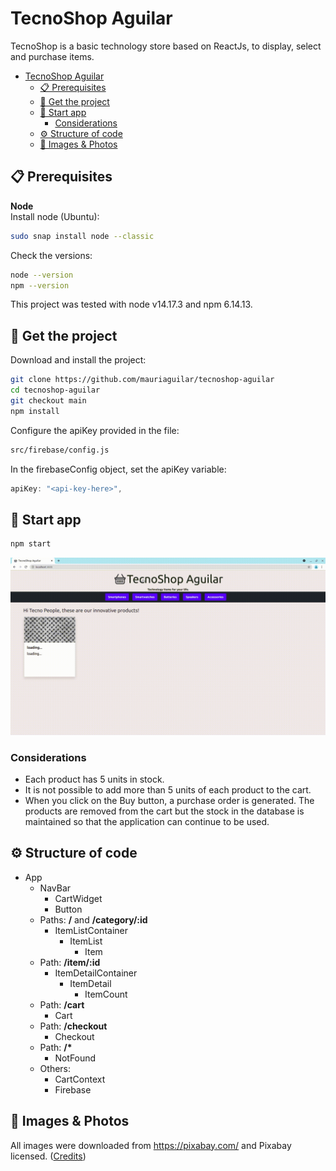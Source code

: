 # TecnoShop Aguilar

TecnoShop is a basic technology store based on ReactJs, to display, select and purchase items.

- [TecnoShop Aguilar](#tecnoshop-aguilar)
  - [📋 Prerequisites](#-prerequisites)
  - [🚀 Get the project](#-get-the-project)
  - [🔧 Start app](#-start-app)
    - [Considerations](#considerations)
  - [⚙️ Structure of code](#️-structure-of-code)
  - [🌆 Images & Photos](#-images--photos)

## 📋 Prerequisites

**Node**  
Install node (Ubuntu):
```bash
sudo snap install node --classic
```
Check the versions:
```bash
node --version
npm --version
```
This project was tested with node v14.17.3 and npm 6.14.13.

## 🚀 Get the project
Download and install the project:
```bash
git clone https://github.com/mauriaguilar/tecnoshop-aguilar
cd tecnoshop-aguilar
git checkout main
npm install
```
Configure the apiKey provided in the file:
```bash
src/firebase/config.js
```
In the firebaseConfig object, set the apiKey variable:
```javascript
apiKey: "<api-key-here>",
```
## 🔧 Start app

```bash
npm start
```
![use_example.gif](use_example.gif)

### Considerations
* Each product has 5 units in stock.
* It is not possible to add more than 5 units of each product to the cart.
* When you click on the Buy button, a purchase order is generated. The products are removed from the cart but the stock in the database is maintained so that the application can continue to be used.
## ⚙️ Structure of code

* App
  * NavBar
    * CartWidget
    * Button
  * Paths: **/** and **/category/:id**
    * ItemListContainer
      * ItemList
        * Item
  * Path: **/item/:id**
    * ItemDetailContainer
      * ItemDetail
        * ItemCount
  * Path: **/cart**
    * Cart
  * Path: **/checkout**
    * Checkout
  * Path: **/\***
    * NotFound
  * Others:
      * CartContext
      * Firebase

## 🌆 Images & Photos
All images were downloaded from https://pixabay.com/ and Pixabay licensed.
([Credits](./public/img/README.md))